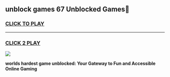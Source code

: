 
## unblock games 67 Unblocked Games👋
<h3>
<a href="https://premium.freeplayer.one?title=unblock_games_67&ref=16F">CLICK TO PLAY</a></h3>
<hr>

<h3>
<a href="https://premium.freeplayer.one?title=unblock_games_67&ref=16F">CLICK 2 PLAY</a>
  
</h3>

<a href="https://premium.freeplayer.one?title=unblock_games_67&ref=16F/"><img src="https://clearcache.store/games.png"></a>


**worlds hardest game unblocked: Your Gateway to Fun and Accessible Online Gaming**
